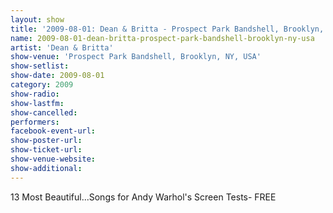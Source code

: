 ```yaml
---
layout: show
title: '2009-08-01: Dean & Britta - Prospect Park Bandshell, Brooklyn, NY, USA'
name: 2009-08-01-dean-britta-prospect-park-bandshell-brooklyn-ny-usa
artist: 'Dean & Britta'
show-venue: 'Prospect Park Bandshell, Brooklyn, NY, USA'
show-setlist: 
show-date: 2009-08-01
category: 2009
show-radio: 
show-lastfm: 
show-cancelled: 
performers: 
facebook-event-url: 
show-poster-url: 
show-ticket-url: 
show-venue-website: 
show-additional: 
---
```


13 Most Beautiful...Songs for Andy Warhol\'s Screen Tests- FREE